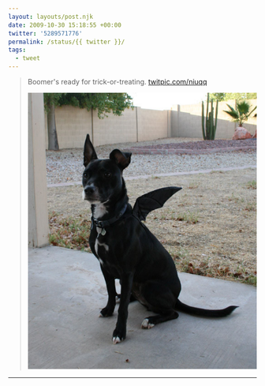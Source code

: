```yaml
---
layout: layouts/post.njk
date: 2009-10-30 15:18:55 +00:00
twitter: '5289571776'
permalink: /status/{{ twitter }}/
tags: 
  - tweet
---
```


> Boomer's ready for trick-or-treating. [twitpic.com/niuqq](http://twitpic.com/niuqq)
> 
> ![black dog wearing bat wings](/img/39510818.jpg)

---
